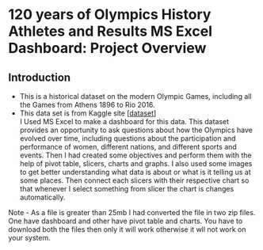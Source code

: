 # 120 years of Olympics History Athletes and Results MS Excel Dashboard: Project Overview

## Introduction
* This is a historical dataset on the modern Olympic Games, including all the Games from Athens 1896 to Rio 2016. 
* This data set is from Kaggle site [[dataset](https://www.kaggle.com/heesoo37/120-years-of-olympic-history-athletes-and-results)]<br>
I Used MS Excel to make a dashboard for this data. This dataset provides an opportunity to ask questions about how the Olympics have evolved over time, including questions about the participation and performance of women, different nations, and different sports and events.  Then I had created some objectives and perform them with the help of pivot table, slicers, charts and graphs. I also used some images to get better understanding what data is about or what is it telling us at some places. Then connect each slicers with their respective chart so that whenever I select something from slicer the chart is changes automatically. 

Note - As a file is greater than 25mb I had converted the file in two zip files. One have dashboard and other have pivot table and charts. You have to download both the files then only it will work otherwise it wll not work on your system.
